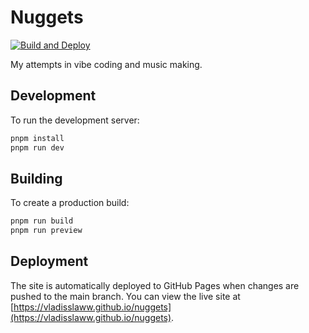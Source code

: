 # Nuggets

[![Build and Deploy](https://github.com/vladisslaww/nuggets/actions/workflows/build.yml/badge.svg)](https://github.com/vladisslaww/nuggets/actions/workflows/build.yml)

My attempts in vibe coding and music making.

## Development

To run the development server:

```bash
pnpm install
pnpm run dev
```

## Building

To create a production build:

```bash
pnpm run build
pnpm run preview
```

## Deployment

The site is automatically deployed to GitHub Pages when changes are pushed to the main branch. You can view the live site at [https://vladisslaww.github.io/nuggets](https://vladisslaww.github.io/nuggets).
